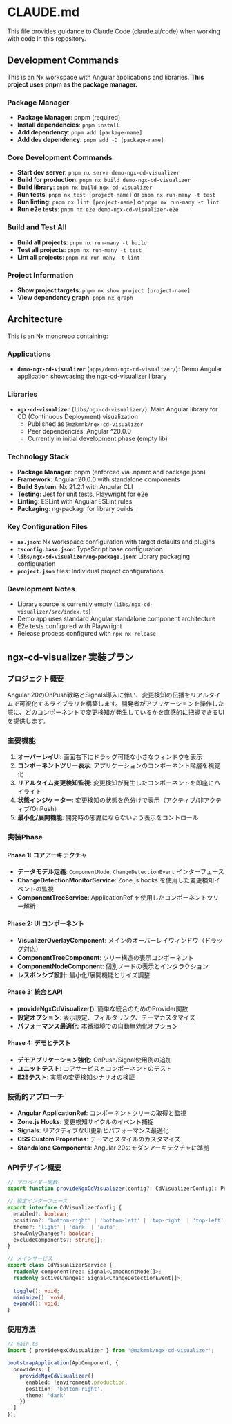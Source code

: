# CLAUDE.md

This file provides guidance to Claude Code (claude.ai/code) when working with code in this repository.

## Development Commands

This is an Nx workspace with Angular applications and libraries. **This project uses pnpm as the package manager.**

### Package Manager
- **Package Manager**: pnpm (required)
- **Install dependencies**: `pnpm install`
- **Add dependency**: `pnpm add [package-name]`
- **Add dev dependency**: `pnpm add -D [package-name]`

### Core Development Commands
- **Start dev server**: `pnpm nx serve demo-ngx-cd-visualizer`
- **Build for production**: `pnpm nx build demo-ngx-cd-visualizer`
- **Build library**: `pnpm nx build ngx-cd-visualizer`
- **Run tests**: `pnpm nx test [project-name]` or `pnpm nx run-many -t test`
- **Run linting**: `pnpm nx lint [project-name]` or `pnpm nx run-many -t lint`
- **Run e2e tests**: `pnpm nx e2e demo-ngx-cd-visualizer-e2e`

### Build and Test All
- **Build all projects**: `pnpm nx run-many -t build`
- **Test all projects**: `pnpm nx run-many -t test`
- **Lint all projects**: `pnpm nx run-many -t lint`

### Project Information
- **Show project targets**: `pnpm nx show project [project-name]`
- **View dependency graph**: `pnpm nx graph`

## Architecture

This is an Nx monorepo containing:

### Applications
- **`demo-ngx-cd-visualizer`** (`apps/demo-ngx-cd-visualizer/`): Demo Angular application showcasing the ngx-cd-visualizer library

### Libraries
- **`ngx-cd-visualizer`** (`libs/ngx-cd-visualizer/`): Main Angular library for CD (Continuous Deployment) visualization
  - Published as `@mzkmnk/ngx-cd-visualizer`
  - Peer dependencies: Angular ^20.0.0
  - Currently in initial development phase (empty lib)

### Technology Stack
- **Package Manager**: pnpm (enforced via .npmrc and package.json)
- **Framework**: Angular 20.0.0 with standalone components
- **Build System**: Nx 21.2.1 with Angular CLI
- **Testing**: Jest for unit tests, Playwright for e2e
- **Linting**: ESLint with Angular ESLint rules
- **Packaging**: ng-packagr for library builds

### Key Configuration Files
- **`nx.json`**: Nx workspace configuration with target defaults and plugins
- **`tsconfig.base.json`**: TypeScript base configuration
- **`libs/ngx-cd-visualizer/ng-package.json`**: Library packaging configuration
- **`project.json`** files: Individual project configurations

### Development Notes
- Library source is currently empty (`libs/ngx-cd-visualizer/src/index.ts`)
- Demo app uses standard Angular standalone component architecture
- E2e tests configured with Playwright
- Release process configured with `npx nx release`

## ngx-cd-visualizer 実装プラン

### プロジェクト概要
Angular 20のOnPush戦略とSignals導入に伴い、変更検知の伝播をリアルタイムで可視化するライブラリを構築します。開発者がアプリケーションを操作した際に、どのコンポーネントで変更検知が発生しているかを直感的に把握できるUIを提供します。

### 主要機能
1. **オーバーレイUI**: 画面右下にドラッグ可能な小さなウィンドウを表示
2. **コンポーネントツリー表示**: アプリケーションのコンポーネント階層を視覚化
3. **リアルタイム変更検知監視**: 変更検知が発生したコンポーネントを即座にハイライト
4. **状態インジケーター**: 変更検知の状態を色分けで表示（アクティブ/非アクティブ/OnPush）
5. **最小化/展開機能**: 開発時の邪魔にならないよう表示をコントロール

### 実装Phase

#### Phase 1: コアアーキテクチャ
- **データモデル定義**: `ComponentNode`, `ChangeDetectionEvent` インターフェース
- **ChangeDetectionMonitorService**: Zone.js hooks を使用した変更検知イベントの監視
- **ComponentTreeService**: ApplicationRef を使用したコンポーネントツリー解析

#### Phase 2: UI コンポーネント
- **VisualizerOverlayComponent**: メインのオーバーレイウィンドウ（ドラッグ対応）
- **ComponentTreeComponent**: ツリー構造の表示コンポーネント
- **ComponentNodeComponent**: 個別ノードの表示とインタラクション
- **レスポンシブ設計**: 最小化/展開機能とサイズ調整

#### Phase 3: 統合とAPI
- **provideNgxCdVisualizer()**: 簡単な統合のためのProvider関数
- **設定オプション**: 表示設定、フィルタリング、テーマカスタマイズ
- **パフォーマンス最適化**: 本番環境での自動無効化オプション

#### Phase 4: デモとテスト
- **デモアプリケーション強化**: OnPush/Signal使用例の追加
- **ユニットテスト**: コアサービスとコンポーネントのテスト
- **E2Eテスト**: 実際の変更検知シナリオの検証

### 技術的アプローチ
- **Angular ApplicationRef**: コンポーネントツリーの取得と監視
- **Zone.js Hooks**: 変更検知サイクルのイベント捕捉
- **Signals**: リアクティブなUI更新とパフォーマンス最適化
- **CSS Custom Properties**: テーマとスタイルのカスタマイズ
- **Standalone Components**: Angular 20のモダンアーキテクチャに準拠

### APIデザイン概要
```typescript
// プロバイダー関数
export function provideNgxCdVisualizer(config?: CdVisualizerConfig): Provider[]

// 設定インターフェース
export interface CdVisualizerConfig {
  enabled?: boolean;
  position?: 'bottom-right' | 'bottom-left' | 'top-right' | 'top-left';
  theme?: 'light' | 'dark' | 'auto';
  showOnlyChanges?: boolean;
  excludeComponents?: string[];
}

// メインサービス
export class CdVisualizerService {
  readonly componentTree: Signal<ComponentNode[]>;
  readonly activeChanges: Signal<ChangeDetectionEvent[]>;
  
  toggle(): void;
  minimize(): void;
  expand(): void;
}
```

### 使用方法
```typescript
// main.ts
import { provideNgxCdVisualizer } from '@mzkmnk/ngx-cd-visualizer';

bootstrapApplication(AppComponent, {
  providers: [
    provideNgxCdVisualizer({
      enabled: !environment.production,
      position: 'bottom-right',
      theme: 'dark'
    })
  ]
});
```